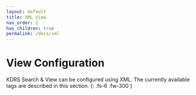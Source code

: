 ```yaml
---
layout: default
title: XML View
nav_order: 2
has_children: true
permalink: /docs/xml
---
```

# View Configuration

KDRS Search & View can be configured using XML. The currently available tags are described in this section.
{: .fs-6 .fw-300 }
